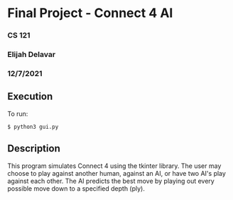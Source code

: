 # Final Project - Connect 4 AI

### CS 121

### Elijah Delavar

### 12/7/2021

## Execution

To run:

    $ python3 gui.py

## Description

This program simulates Connect 4 using the tkinter library.  The user may choose to play against another human, against an AI, or have two AI's play against each other.  The AI predicts the best move by playing out every possible move down to a specified depth (ply).
